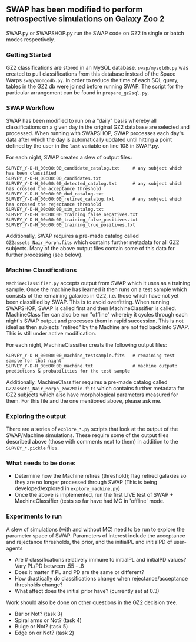 ## SWAP has been modified to perform retrospective simulations on Galaxy Zoo 2

SWAP.py or SWAPSHOP.py run the SWAP code on GZ2 in single or batch modes respectively.

### Getting Started
GZ2 classifications are stored in an MySQL database. `swap/mysqldb.py` was created to pull classifications from this database instead of the Space Warps `swap/mongodb.py`.
In order to reduce the time of each SQL query, tables in the GZ2 db were joined before running SWAP. The script for the particular arrangement can be found in `prepare_gz2sql.py`. 

### SWAP Workflow
SWAP has been modified to run on a "daily" basis whereby all classifications on a given day in the original GZ2 database are selected and processed. When running with SWAPSHOP, SWAP processes each day's data after which the day is automatically updated until hitting a point defined by the user in the `last` variable on line 108 in SWAP.py. 

For each night, SWAP creates a slew of output files: 

    SURVEY_Y-D-H_00:00:00_candidate_catalog.txt     # any subject which has been classified
    SURVEY_Y-D-H_00:00:00_candidates.txt        
    SURVEY_Y-D-H_00:00:00_detected_catalog.txt      # any subject which has crossed the acceptance threshold
    SURVEY_Y-D-H_00:00:00_dud_catalog.txt       
    SURVEY_Y-D-H_00:00:00_retired_catalog.txt       # any subject which has crossed the rejectance threshold
    SURVEY_Y-D-H_00:00:00_sim_catalog.txt
    SURVEY_Y-D-H_00:00:00_training_false_negatives.txt
    SURVEY_Y-D-H_00:00:00_training_false_positives.txt
    SURVEY_Y-D-H_00:00:00_training_true_positives.txt

Additionally, SWAP requires a pre-made catalog called `GZ2assets_Nair_Morph.fits` which contains further metadata for all GZ2 subjects. Many of the above output files contain some of this data for further processing (see below).  

### Machine Classifications
`MachineClassifier.py` accepts output from SWAP which it uses as a training sample. Once the machine has learned it then runs on a test sample which consists of the remaining galaxies in GZ2, i.e. those which have not yet been classified by SWAP. This is to avoid overfitting. When running SWAPSHOP, SWAP is called first and then MachineClassifier is called. MachineClassifier can also be run "offline" whereby it cycles through each night's SWAP output and processes them in rapid succession. This is not ideal as then subjects "retired" by the Machine are not fed back into SWAP. This is still under active modification. 

For each night, MachineClassifier creats the following output files:

    SURVEY_Y-D-H_00:00:00_machine_testsample.fits   # remaining test sample for that night
    SURVEY_Y-D-H_00:00:00_machine.txt               # machine output: predictions & probabilities for the test sample

Additionally, MachineClassifier requires a pre-made catalog called `GZ2assets_Nair_Morph_zoo2Main.fits` which contains further metadata for GZ2 subjects which also have morphological parameters measured for them. For this file and the one mentioned above, please ask me. 

### Exploring the output
There are a series of `explore_*.py` scripts that look at the output of the SWAP/Machine simulations. These require some of the output files described above (those with comments next to them) in addition to the `SURVEY_*.pickle` files. 


### What needs to be done:
* Determine how the Machine retires (threshold); flag retired galaxies so they are no longer processed through SWAP (This is being developed/explored in `explore_machine.py`)
* Once the above is implemented, run the first LIVE test of SWAP + MachineClassifier (tests so far have had MC in 'offline' mode.


### Experiments to run
A slew of simulations (with and without MC) need to be run to explore the parameter space of SWAP. Parameters of interest include the acceptance and rejectance thresholds, the prior, and the initialPL and initialPD of user-agents
* Are # classifications relatively immune to initialPL and initialPD values? Vary PL/PD between .55 - .8
* Does it matter if PL and PD are the same or different?
* How drastically do classifications change when rejectance/acceptance thresholds change?
* What affect does the initial prior have? (currently set at 0.3)

Work should also be done on other questions in the GZ2 decision tree. 
* Bar or Not?  (task 3)
* Spiral arms or Not? (task 4)
* Bulge or Not? (task 5)
* Edge on or Not? (task 2)



